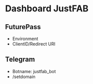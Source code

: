# Dashboard JustFAB

## FuturePass
- Environment
- ClientID/Redirect URI

## Telegram
- Botname: justfab_bot
- /setdomain